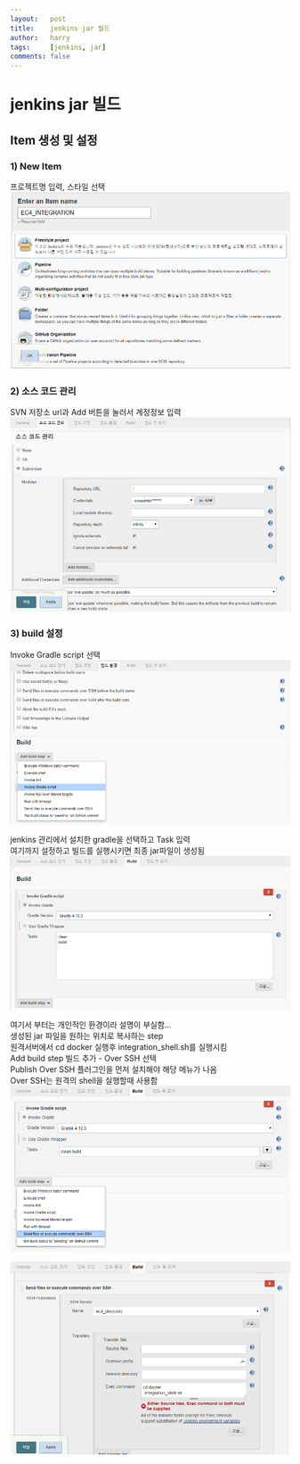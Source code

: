 ```yaml
---
layout:   post
title:    jenkins jar 빌드
author:   harry
tags:     [jenkins, jar]
comments: false
---
```

<!-- Start Writing Below in Markdown -->

# jenkins jar 빌드

## Item 생성 및 설정
### 1) New Item
프로젝트명 입력, 스타일 선택
![](/images/jenkins/jenkins_02.png "jenkins 빌드 생성")<br/>

### 2) 소스 코드 관리
SVN 저장소 url과 Add 버튼을 눌러서 계정정보 입력
![](/images/jenkins/jenkins_05.png "jenkins 빌드 생성")<br/>

### 3) build 설정
Invoke Gradle script 선택
![](/images/jenkins/jenkins_06.png "jenkins 빌드 생성")<br/>

jenkins 관리에서 설치한 gradle을 선택하고 Task 입력<br/>
여기까지 설정하고 빌드를 실행시키면 최종 jar파일이 생성됨
![](/images/jenkins/jenkins_07.png "jenkins 빌드 생성")<br/>

여기서 부터는 개인적인 환경이라 설명이 부실함...<br/>
생성된 jar 파일을 원하는 위치로 복사하는 step<br/>
원격서버에서 cd docker 실행후 integration_shell.sh를 실행시킴 <br/>
Add build step 빌드 추가 - Over SSH 선택<br/>
Publish Over SSH 플러그인을 먼저 설치해야 해당 메뉴가 나옴<br/>
Over SSH는 원격의 shell을 실행할때 사용함
![](/images/jenkins/jenkins_08.png "jenkins 빌드 생성")<br/>

![](/images/jenkins/jenkins_09.png "jenkins 빌드 생성")<br/>
